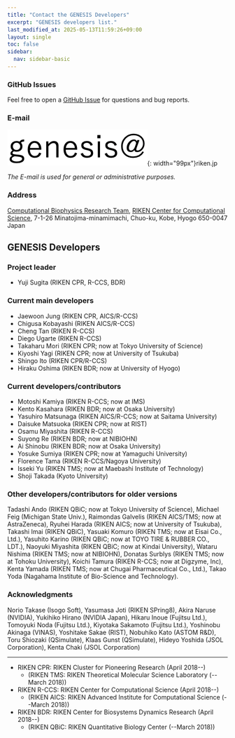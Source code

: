 ```yaml
---
title: "Contact the GENESIS Developers"
excerpt: "GENESIS developers list."
last_modified_at: 2025-05-13T11:59:26+09:00
layout: single
toc: false
sidebar:
  nav: sidebar-basic
---
```



### GitHub Issues

Feel free to open a [GitHub Issue](https://github.com/genesis-release-r-ccs/genesis/issues) for questions and bug reports.

### E-mail

![](/assets/images/2021_11_togen.png){: width="99px"}riken.jp

*The E-mail is used for general or administrative purposes.*

### Address 

[Computational Biophysics Research Team](http://www.riken.jp/TMS2012/cbp/en/index.html),
[RIKEN Center for Computational Science](https://www.r-ccs.riken.jp/en),
7-1-26 Minatojima-minamimachi, Chuo-ku, Kobe, Hyogo 650-0047 Japan



## GENESIS Developers

### Project leader

- Yuji Sugita (RIKEN CPR, R-CCS, BDR)

### Current main developers

- Jaewoon Jung (RIKEN CPR, AICS/R-CCS)
- Chigusa Kobayashi (RIKEN AICS/R-CCS)
- Cheng Tan (RIKEN R-CCS)
- Diego Ugarte (RIKEN R-CCS)
- Takaharu Mori (RIKEN CPR; now at Tokyo University of Science)
- Kiyoshi Yagi (RIKEN CPR; now at University of Tsukuba)
- Shingo Ito (RIKEN CPR/R-CCS)
- Hiraku Oshima (RIKEN BDR; now at University of Hyogo)

### Current developers/contributors

- Motoshi Kamiya (RIKEN R-CCS; now at IMS)
- Kento Kasahara (RIKEN BDR; now at Osaka University)
- Yasuhiro Matsunaga (RIKEN AICS/R-CCS; now at Saitama University)
- Daisuke Matsuoka (RIKEN CPR; now at RIST)
- Osamu Miyashita (RIKEN R-CCS)
- Suyong Re (RIKEN BDR; now at NIBIOHN)
- Ai Shinobu (RIKEN BDR; now at Osaka University)
- Yosuke Sumiya (RIKEN CPR; now at Yamaguchi University)
- Florence Tama (RIKEN R-CCS/Nagoya University)
- Isseki Yu (RIKEN TMS; now at Maebashi Institute of Technology)
- Shoji Takada (Kyoto University)

### Other developers/contributors for older versions

Tadashi Ando (RIKEN QBiC; now at Tokyo University of Science), Michael
Feig (Michigan State Univ.), Raimondas Galvelis (RIKEN AICS/TMS; now at
AstraZeneca), Ryuhei Harada (RIKEN AICS; now at University of Tsukuba),
Takashi Imai (RIKEN QBiC), Yasuaki Komuro (RIKEN TMS; now at Eisai Co.,
Ltd.), Yasuhito Karino (RIKEN QBiC; now at TOYO TIRE & RUBBER CO.,
LDT.), Naoyuki Miyashita (RIKEN QBiC; now at Kindai University), Wataru
Nishima (RIKEN TMS; now at NIBIOHN), Donatas Surblys (RIKEN TMS; now at
Tohoku University), Koichi Tamura (RIKEN R-CCS; now at Digzyme, Inc),
Kenta Yamada (RIKEN TMS; now at Chugai Pharmaceutical Co., Ltd.), Takao
Yoda (Nagahama Institute of Bio-Science and Technology).

### Acknowledgments

Norio Takase (Isogo Soft), Yasumasa Joti (RIKEN SPring8), Akira Naruse
(NVIDIA), Yukihiko Hirano (NVIDIA Japan), Hikaru Inoue (Fujitsu Ltd.),
Tomoyuki Noda (Fujitsu Ltd.), Kiyotaka Sakamoto (Fujitsu Ltd.),
Yoshinobu Akinaga (VINAS), Yoshitake Sakae (RIST), Nobuhiko Kato (ASTOM
R&D), Toru Shiozaki (QSimulate), Klaas Gunst (QSimulate), Hideyo Yoshida
(JSOL Corporation), Kenta Chaki (JSOL Corporation)

---

- RIKEN CPR: RIKEN Cluster for Pioneering Research (April 2018--)
  - (RIKEN TMS: RIKEN Theoretical Molecular Science Laboratory (--March 2018))
- RIKEN R-CCS: RIKEN Center for Computational Science (April 2018--)
  - (RIKEN AICS: RIKEN Advanced Institute for Computational Science (--March 2018))
- RIKEN BDR: RIKEN Center for Biosystems Dynamics Research (April 2018--)
  - (RIKEN QBiC: RIKEN Quantitative Biology Center (--March 2018))
